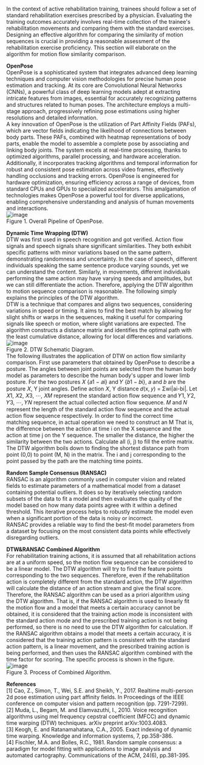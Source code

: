 In the context of active rehabilitation training, trainees should follow a set of standard rehabilitation exercises prescribed by a physician. Evaluating the training outcomes accurately involves real-time collection of the trainee's rehabilitation movements and comparing them with the standard exercises. Designing an effective algorithm for comparing the similarity of motion sequences is crucial in providing a reasonable assessment of the rehabilitation exercise proficiency. This section will elaborate on the algorithm for motion flow similarity comparison.  
  
**OpenPose**  
OpenPose is a sophisticated system that integrates advanced deep learning techniques and computer vision methodologies for precise human pose estimation and tracking. At its core are Convolutional Neural Networks (CNNs), a powerful class of deep learning models adept at extracting intricate features from images, essential for accurately recognizing patterns and structures related to human poses. The architecture employs a multi-stage approach, progressively refining pose estimations using higher resolutions and detailed information.  
A key innovation of OpenPose is the utilization of Part Affinity Fields (PAFs), which are vector fields indicating the likelihood of connections between body parts. These PAFs, combined with heatmap representations of body parts, enable the model to assemble a complete pose by associating and linking body joints. The system excels at real-time processing, thanks to optimized algorithms, parallel processing, and hardware acceleration. Additionally, it incorporates tracking algorithms and temporal information for robust and consistent pose estimation across video frames, effectively handling occlusions and tracking errors. OpenPose is engineered for hardware optimization, ensuring efficiency across a range of devices, from standard CPUs and GPUs to specialized accelerators. This amalgamation of technologies makes OpenPose a powerful tool for diverse applications, enabling comprehensive understanding and analysis of human movements and interactions.  
![image](https://github.com/ShawnHYSun/Images/blob/main/Pipeline.png)  
Figure 1. Overall Pipeline of OpenPose.  
  
**Dynamic Time Wrapping (DTW)**  
DTW was first used in speech recognition and got verified. Action flow signals and speech signals share significant similarities. They both exhibit specific patterns with minor variations based on the same pattern, demonstrating randomness and uncertainty. In the case of speech, different individuals speaking the same sentence produce varying sounds, yet we can understand the content. Similarly, in movements, different individuals performing the same action may have varying speeds and amplitudes, but we can still differentiate the action. Therefore, applying the DTW algorithm to motion sequence comparison is reasonable. The following simply explains the principles of the DTW algorithm.  
DTW is a technique that compares and aligns two sequences, considering variations in speed or timing. It aims to find the best match by allowing for slight shifts or warps in the sequences, making it useful for comparing signals like speech or motion, where slight variations are expected. The algorithm constructs a distance matrix and identifies the optimal path with the least cumulative distance, allowing for local differences and variations.  
![image](https://github.com/ShawnHYSun/Images/blob/main/DTW.png)  
Figure 2. DTW Schematic Diagram.  
The following illustrates the application of DTW on action flow similarity comparison. First use parameters that obtained by OpenPose to describe a posture. The angles between joint points are selected from the human body model as parameters to describe the human body's upper and lower limb posture. For the two postures 𝑋 {𝑎1 − 𝑎i} and 𝑌 {𝑏1 − 𝑏i}, 𝑎 and 𝑏 are the posture 𝑋, Y joint angles. Define action 𝑋, Y distance 𝑑(x, 𝑦) = Σwi|ai-bi|. Let 𝑋1, 𝑋2, 𝑋3, ⋯, 𝑋𝑀 represent the standard action flow sequence and 𝑌1, 𝑌2, 𝑌3, ⋯, 𝑌𝑁 represent the actual collected action flow sequence. 𝑀 and 𝑁 represent the length of the standard action flow sequence and the actual action flow sequence respectively. In order to find the correct time matching sequence, in actual operation we need to construct an M That is, the difference between the action at time i on the X sequence and the action at time j on the Y sequence. The smaller the distance, the higher the similarity between the two actions. Calculate all (i, j) to fill the entire matrix. The DTW algorithm boils down to finding the shortest distance path from point (0,0) to point (M, N) in the matrix. The i and j corresponding to the point passed by the path are the matching time points.  
  
**Random Sample Consensus (RANSAC)**  
RANSAC is an algorithm commonly used in computer vision and related fields to estimate parameters of a mathematical model from a dataset containing potential outliers. It does so by iteratively selecting random subsets of the data to fit a model and then evaluates the quality of the model based on how many data points agree with it within a defined threshold. This iterative process helps to robustly estimate the model even when a significant portion of the data is noisy or incorrect.  
RANSAC provides a reliable way to find the best-fit model parameters from a dataset by focusing on the most consistent data points while effectively disregarding outliers.  
  
**DTW&RANSAC Combined Algorithm**  
For rehabilitation training actions, it is assumed that all rehabilitation actions are at a uniform speed, so the motion flow sequence can be considered to be a linear model. The DTW algorithm will try to find the feature points corresponding to the two sequences. Therefore, even if the rehabilitation action is completely different from the standard action, the DTW algorithm will calculate the distance of an action stream and give the final score. Therefore, the RANSAC algorithm can be used as a priori algorithm using the DTW algorithm. That is, if the RANSAC algorithm is used to linearly fit the motion flow and a model that meets a certain accuracy cannot be obtained, it is considered that the training action mode is inconsistent with the standard action mode and the prescribed training action is not being performed, so there is no need to use the DTW algorithm for calculation. If the RANSAC algorithm obtains a model that meets a certain accuracy, it is considered that the training action pattern is consistent with the standard action pattern, is a linear movement, and the prescribed training action is being performed, and then uses the RANSAC algorithm combined with the time factor for scoring. The specific process is shown in the figure.  
![image](https://github.com/ShawnHYSun/Images/blob/main/Process.png)  
Figure 3. Process of Combined Algorithm.  
  
**References**  
[1]	Cao, Z., Simon, T., Wei, S.E. and Sheikh, Y., 2017. Realtime multi-person 2d pose estimation using part affinity fields. In Proceedings of the IEEE conference on computer vision and pattern recognition (pp. 7291-7299).  
[2]	Muda, L., Begam, M. and Elamvazuthi, I., 2010. Voice recognition algorithms using mel frequency cepstral coefficient (MFCC) and dynamic time warping (DTW) techniques. arXiv preprint arXiv:1003.4083.  
[3]	Keogh, E. and Ratanamahatana, C.A., 2005. Exact indexing of dynamic time warping. Knowledge and information systems, 7, pp.358-386.  
[4]	Fischler, M.A. and Bolles, R.C., 1981. Random sample consensus: a paradigm for model fitting with applications to image analysis and automated cartography. Communications of the ACM, 24(6), pp.381-395.  
